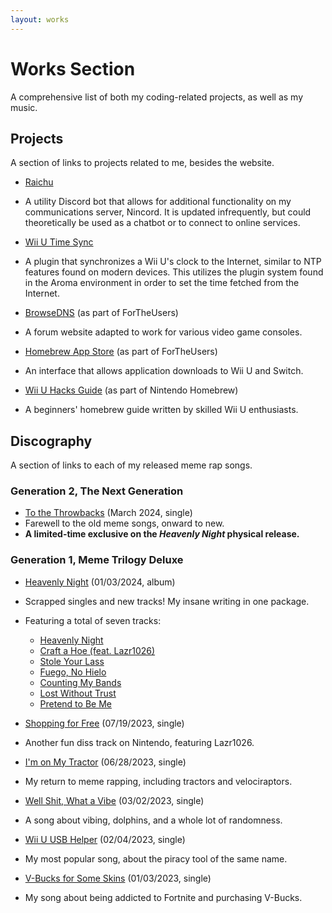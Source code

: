 ```yaml
---
layout: works
---
```


# Works Section

A comprehensive list of both my coding-related projects, as well as my music.

## Projects

A section of links to projects related to me, besides the website.

* [Raichu](https://github.com/Nightkingale/Raichu) 
* A utility Discord bot that allows for additional functionality on my communications server, Nincord. It is updated infrequently, but could theoretically be used as a chatbot or to connect to online services.

* [Wii U Time Sync](https://github.com/Nightkingale/Wii-U-Time-Sync)
* A plugin that synchronizes a Wii U's clock to the Internet, similar to NTP features found on modern devices. This utilizes the plugin system found in the Aroma environment in order to set the time fetched from the Internet.

* [BrowseDNS](https://browsedns.net/) (as part of ForTheUsers)
* A forum website adapted to work for various video game consoles.

* [Homebrew App Store](https://github.com/fortheusers/hb-appstore) (as part of ForTheUsers)
* An interface that allows application downloads to Wii U and Switch. 

* [Wii U Hacks Guide](https://wiiu.hacks.guide/) (as part of Nintendo Homebrew)
* A beginners' homebrew guide written by skilled Wii U enthusiasts.

## Discography

A section of links to each of my released meme rap songs.

### Generation 2, The Next Generation

* [To the Throwbacks](https://nightkingale.bandcamp.com/merch) (March 2024, single)
* Farewell to the old meme songs, onward to new.
* **A limited-time exclusive on the *Heavenly Night* physical release.**

### Generation 1, Meme Trilogy Deluxe

* [Heavenly Night](https://push.fm/fl/hn) (01/03/2024, album)
* Scrapped singles and new tracks! My insane writing in one package.
* Featuring a total of seven tracks:
    * [Heavenly Night](https://soundcloud.com/nightkingale/heavenly-night?in=nightkingale/sets/heavenly-night)
    * [Craft a Hoe (feat. Lazr1026)](https://soundcloud.com/nightkingale/craft-a-hoe?in=nightkingale/sets/heavenly-night)
    * [Stole Your Lass](https://soundcloud.com/nightkingale/stole-your-lass?in=nightkingale/sets/heavenly-night)
    * [Fuego, No Hielo](https://soundcloud.com/nightkingale/fuego-no-hielo?in=nightkingale/sets/heavenly-night)
    * [Counting My Bands](https://soundcloud.com/nightkingale/counting-my-bands?in=nightkingale/sets/heavenly-night)
    * [Lost Without Trust](https://soundcloud.com/nightkingale/lost-without-trust?in=nightkingale/sets/heavenly-night)
    * [Pretend to Be Me](https://soundcloud.com/nightkingale/pretend-to-be-me?in=nightkingale/sets/heavenly-night)

* [Shopping for Free](https://push.fm/fl/sff) (07/19/2023, single)
* Another fun diss track on Nintendo, featuring Lazr1026.

* [I'm on My Tractor](https://push.fm/fl/iomt) (06/28/2023, single)
* My return to meme rapping, including tractors and velociraptors.

* [Well Shit, What a Vibe](https://push.fm/fl/wswav) (03/02/2023, single)
* A song about vibing, dolphins, and a whole lot of randomness.

* [Wii U USB Helper](https://push.fm/fl/wuub) (02/04/2023, single)
* My most popular song, about the piracy tool of the same name.

* [V-Bucks for Some Skins](https://push.fm/fl/vbfss) (01/03/2023, single)
* My song about being addicted to Fortnite and purchasing V-Bucks.